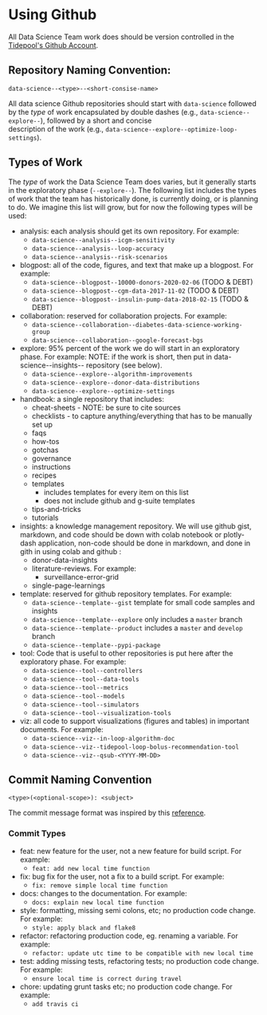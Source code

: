 # Using Github

All Data Science Team work does should be version controlled in the [Tidepool's Github Account](https://github.com/tidepool-org).

## Repository Naming Convention:
    data-science--<type>--<short-consise-name>  
All data science Github repositories should start with `data-science` followed by the *type* of work
encapsulated by double dashes (e.g., `data-science--explore--`), followed by a short and concise  
description of the work (e.g., `data-science--explore--optimize-loop-settings`). 


## Types of Work
The *type* of work the Data Science Team does varies, but it generally starts in the exploratory phase (`--explore--`). 
The following list includes the types of work that the team has historically done, is currently doing, 
or is planning to do. We imagine this list will grow, but for now the following types will be used:
* analysis: each analysis should get its own repository. For example:
    * `data-science--analysis--icgm-sensitivity`
    * `data-science--analysis--loop-accuracy`
    * `data-science--analysis--risk-scenarios`
* blogpost: all of the code, figures, and text that make up a blogpost. For example:
    * `data-science--blogpost--10000-donors-2020-02-06` (TODO & DEBT)
    * `data-science--blogpost--cgm-data-2017-11-02` (TODO & DEBT)
    * `data-science--blogpost--insulin-pump-data-2018-02-15` (TODO & DEBT)
* collaboration: reserved for collaboration projects. For example:
    * `data-science--collaboration--diabetes-data-science-working-group`
    * `data-science--collaboration--google-forecast-bgs`
* explore: 95% percent of the work we do will start in an exploratory phase. For example:
NOTE: if the work is short, then put in data-science--insights-- repository (see below). 
    * `data-science--explore--algorithm-improvements` 
    * `data-science--explore--donor-data-distributions`
    * `data-science--explore--optimize-settings`
* handbook: a single repository that includes:
    * cheat-sheets - NOTE: be sure to cite sources
    * checklists - to capture anything/everything that has to be manually set up
    * faqs
    * how-tos
    * gotchas
    * governance
    * instructions
    * recipes
    * templates
        * includes templates for every item on this list
        * does not include github and g-suite templates
    * tips-and-tricks
    * tutorials
* insights: a knowledge management repository. We will use github gist, markdown, and code should be down with 
colab notebook or plotly-dash application, 
non-code should be done in markdown, 
and done in gith in using colab and github :
    * donor-data-insights
    * literature-reviews. For example:
        * surveillance-error-grid
    * single-page-learnings
* template: reserved for github repository templates. For example:
    * `data-science--template--gist` template for small code samples and insights 
    * `data-science--template--explore` only includes a `master` branch
    * `data-science--template--product` includes a `master` and `develop` branch 
    * `data-science--template--pypi-package`
* tool: Code that is useful to other repositories is put here after the exploratory phase. For example:
    * `data-science--tool--controllers`
    * `data-science--tool--data-tools`    
    * `data-science--tool--metrics`    
    * `data-science--tool--models`    
    * `data-science--tool--simulators`    
    * `data-science--tool--visualization-tools`        
* viz: all code to support visualizations (figures and tables) in important documents. For example:
    * `data-science--viz--in-loop-algorithm-doc`
    * `data-science--viz--tidepool-loop-bolus-recommendation-tool`
    * `data-science--viz--qsub-<YYYY-MM-DD>`

## Commit Naming Convention
    <type>(<optional-scope>): <subject>
The commit message format was inspired by this [reference](https://gist.github.com/joshbuchea/6f47e86d2510bce28f8e7f42ae84c716#gistcomment-2862793).

### Commit Types
* feat: new feature for the user, not a new feature for build script. For example:
    * `feat: add new local time function`
* fix: bug fix for the user, not a fix to a build script. For example:
    * `fix: remove simple local time function`
* docs: changes to the documentation. For example:
    * `docs: explain new local time function`
* style: formatting, missing semi colons, etc; no production code change. For example:
    * `style: apply black and flake8`
* refactor: refactoring production code, eg. renaming a variable. For example:
    * `refactor: update utc time to be compatible with new local time`
* test: adding missing tests, refactoring tests; no production code change. For example:
    * `ensure local time is correct during travel`
* chore: updating grunt tasks etc; no production code change. For example: 
    * `add travis ci`
 